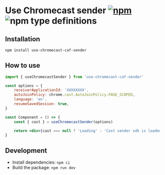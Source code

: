 # Use Chromecast sender [![npm](https://img.shields.io/npm/v/use-chromecast-caf-sender.svg)](https://www.npmjs.com/package/use-chromecast-caf-sender) ![npm type definitions](https://img.shields.io/npm/types/use-chromecast-caf-sender.svg)

## Installation

```bash
npm install use-chromecast-caf-sender
```

## How to use

```jsx
import { useChromecastSender } from 'use-chromecast-caf-sender'

const options = {
	receiverApplicationId: 'XXXXXXXX',
	autoJoinPolicy: chrome.cast.AutoJoinPolicy.PAGE_SCOPED,
	language: 'en',
	resumeSavedSession: true,
}

const Component = () => {
	const { cast } = useChromecastSender(options)

	return <div>{cast === null ? 'Loading' : 'Cast sender sdk is loaded'}</div>
}
```

## Development

- Install dependencies: `npm ci`
- Build the package: `npm run dev`
